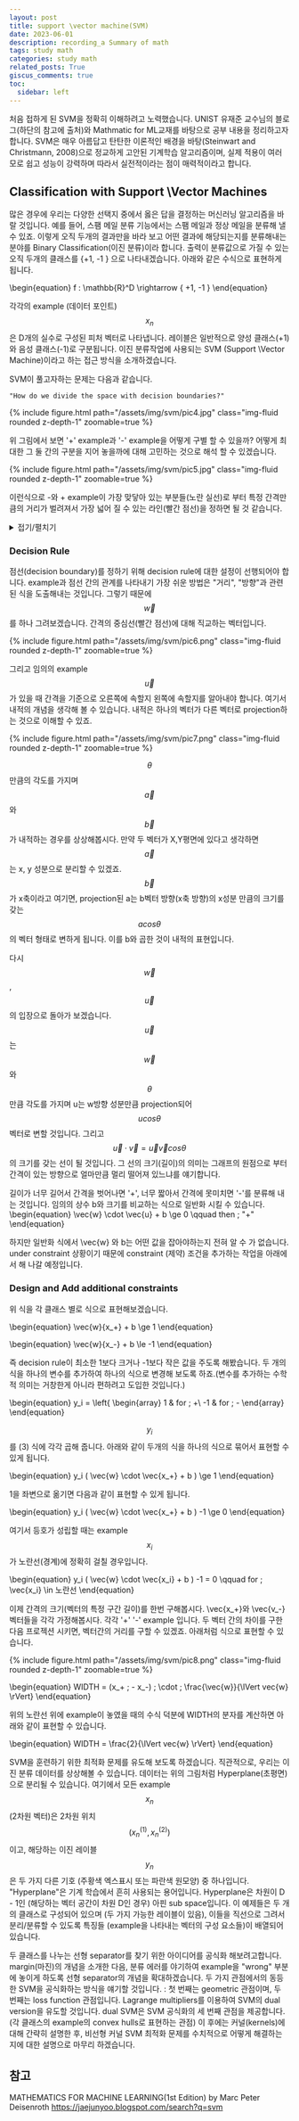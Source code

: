 ```yaml
---
layout: post
title: support \vector machine(SVM)
date: 2023-06-01
description: recording_a Summary of math
tags: study math
categories: study math
related_posts: True
giscus_comments: true
toc:
  sidebar: left
---
```


처음 접하게 된 SVM을 정확히 이해하려고 노력했습니다. UNIST 유재준 교수님의 블로그(하단의 참고에 출처)와 Mathmatic for ML교재를 바탕으로 공부 내용을 정리하고자 합니다. SVM은 매우 아름답고 탄탄한 이론적인 배경을 바탕(Steinwart and Christmann, 2008)으로 정교하게 고안된 기계학습 알고리즘이며, 실제 적용이 여러 모로 쉽고 성능이 강력하며 따라서 실전적이라는 점이 매력적이라고 합니다.

## Classification with Support \Vector Machines

많은 경우에 우리는 다양한 선택지 중에서 옳은 답을 결정하는 머신러닝 알고리즘을 바랄 것입니다. 예를 들어, 스팸 메일 분류 기능에서는 스팸 메일과 정상 메일을 분류해 낼 수 있죠. 이렇게 오직 두개의 결과만을 바라 보고 어떤 결과에 해당되는지를 분류해내는 분야를 Binary Classification(이진 분류)이라 합니다. 출력이 분류값으로 가질 수 있는 오직 두개의 클래스를 \{+1, -1 \} 으로 나타내겠습니다. 아래와 같은 수식으로 표현하게 됩니다.

\begin{equation} f : \mathbb{R}^D \rightarrow \{ +1, -1 \} \end{equation}

각각의 example (데이터 포인트) $$ x_n $$ 은 D개의 실수로 구성된 피처 벡터로 나타냅니다. 레이블은 일반적으로 양성 클래스(+1)와 음성 클래스(-1)로 구분됩니다. 이진 분류작업에 사용되는 SVM (Support \Vector Machine)이라고 하는 접근 방식을 소개하겠습니다. 

SVM이 풀고자하는 문제는 다음과 같습니다.

```
"How do we divide the space with decision boundaries?"
```

<div class="row mt-3">
    <div class="col-sm mt-3 mt-md-0">
        {% include figure.html path="/assets/img/svm/pic4.jpg" class="img-fluid rounded z-depth-1" zoomable=true %}
    </div>
</div>

위 그림에서 보면 '+' example과 '-' example을 어떻게 구별 할 수 있을까?
어떻게 최대한 그 둘 간의 구분을 지어 놓을까에 대해 고민하는 것으로 해석 할 수 있겠습니다.

<div class="row mt-3">
    <div class="col-sm mt-3 mt-md-0">
        {% include figure.html path="/assets/img/svm/pic5.jpg" class="img-fluid rounded z-depth-1" zoomable=true %}
    </div>
</div>

이런식으로 -와 + example이 가장 맞닿아 있는 부분들(노란 실선)로 부터 특정 간격만큼의 거리가 벌려져서 가장 넓어 질 수 있는 라인(빨간 점선)을 정하면 될 것 같습니다.

<details>
<summary>접기/펼치기</summary>

살짝 복잡하게 말해보면, 이는 회귀와 마찬가지로 binary 레이블 $$ y_n \in \{+1, -1\} $$ 와 짝을 이루는 example $$ x_n \in \mathbb{r}^D $$ 의 집합에서 지도 학습 task를 갖고 있습니다. example-레이블 쌍 {(x1, y1), ..., (xN, yN)}로 구성된 훈련 데이터 세트가 주어졌을 때, 최소의 분류 오류를 얻는 모델의 매개변수를 추정하는 것 입니다. 선형/비선형 모델을 모두 고려해야하지만, 당장은 선형 모델만을 고려하겠습니다.

이진 분류를 SVM을 사용하여 설명하는 데에는 두 가지 주요 이유가 있습니다. 첫째, SVM은 지도 학습의 기하학적인 관점을 고려할 수 있게 해줍니다. 두 번째는 SVM의 최적화 문제가 해석적인 해를 가지지 않아 다양한 최적화 도구를 활용해야 한다는 점입니다.

SVM의 기계 학습 관점은 최대 우도 관점과 약간 다릅니다. 최대 우도 관점은 데이터 분포의 확률적인 관점을 기반으로 모델을 제안하고, 이를 기반으로 최적화 문제를 도출합니다. 반면, SVM 관점은 기하학적 직관에 기반하여 훈련 중에 최적화되어야 하는 특정한 함수를 설계하는 것으로 시작합니다. SVM의 경우, 훈련 데이터에서 최소화되어야 하는 손실 함수를 설계하기 시작합니다. 이는 경험적 위험 최소화 원칙을 따릅니다.

</details>

### Decision Rule

점선(decision boundary)를 정하기 위해 decision rule에 대한 설정이 선행되어야 합니다. example과 점선 간의 관계를 나타내기 가장 쉬운 방법은 "거리", "방향"과 관련된 식을 도출해내는 것입니다. 그렇기 때문에 $$ \vec{w} $$ 를 하나 그려보겠습니다. 간격의 중심선(빨간 점선)에 대해 직교하는 벡터입니다.

<div class="row mt-3">
    <div class="col-sm mt-3 mt-md-0">
        {% include figure.html path="/assets/img/svm/pic6.png" class="img-fluid rounded z-depth-1" zoomable=true %}
    </div>
</div>

그리고 임의의 example $$ \vec{u} $$ 가 있을 때 간격을 기준으로 오른쪽에 속할지 왼쪽에 속할지를 알아내야 합니다. 여기서 내적의 개념을 생각해 볼 수 있습니다. 내적은 하나의 벡터가 다른 벡터로 projection하는 것으로 이해할 수 있죠.

<div class="row mt-3">
    <div class="col-sm mt-3 mt-md-0">
        {% include figure.html path="/assets/img/svm/pic7.png" class="img-fluid rounded z-depth-1" zoomable=true %}
    </div>
</div>

$$ \theta $$ 만큼의 각도를 가지며 $$ \vec{a} $$와 $$ \vec{b} $$가 내적하는 경우를 상상해봅시다. 만약 두 벡터가 X,Y평면에 있다고 생각하면 $$ \vec{a} $$는 x, y 성분으로 분리할 수 있겠죠. $$ \vec{b} $$ 가 x축이라고 여기면, projection된 a는 b벡터 방향(x축 방향)의 x성분 만큼의 크기를 갖는 $$ acos\theta $$의 벡터 형태로 변하게 됩니다. 이를 b와 곱한 것이 내적의 표현입니다.

다시 $$ \vec{w} $$, $$ \vec {u} $$의 입장으로 돌아가 보겠습니다. $$ \vec {u} $$는 $$ \vec {w} $$와 $$ \theta $$ 만큼 각도를 가지며 u는 w방향 성분만큼 projection되어 $$ ucos\theta $$ 벡터로 변할 것입니다. 그리고 $$ \vec{u} \cdot \vec{v} = \vec{u}\vec{v}cos\theta $$ 의 크기를 갖는 선이 될 것입니다. 그 선의 크기(길이)의 의미는 그래프의 원점으로 부터 간격이 있는 방향으로 얼마만큼 멀리 떨어져 있느냐를 얘기합니다.

길이가 너무 길어서 간격을 벗어나면 '+', 너무 짧아서 간격에 못미치면 '-'를 분류해 내는 것입니다. 임의의 상수 b와 크기를 비교하는 식으로 일반화 시킬 수 있습니다.
\begin{equation}
\vec{w} \cdot \vec{u} + b \ge 0 \qquad then \; "+"
\end{equation}

하지만 일반화 식에서 \vec{w} 와 b는 어떤 값을 잡아야하는지 전혀 알 수 가 없습니다. under constraint 상황이기 때문에 constraint (제약) 조건을 추가하는 작업을 아래에서 해 나갈 예정입니다.

### Design and Add additional constraints

위 식을 각 클래스 별로 식으로 표현해보겠습니다.

\begin{equation} \vec{w}\{x_+} + b \ge 1
\end{equation}

\begin{equation} \vec{w}\{x_-} + b \le -1
\end{equation}

즉 decision rule이 최소한 1보다 크거나 -1보다 작은 값을 주도록 해봤습니다. 두 개의 식을 하나의 변수를 추가하여 하나의 식으로 변경해 보도록 하죠.(변수를 추가하는 수학적 의미는 거창한게 아니라 편하려고 도입한 것입니다.)

\begin{equation} y_i =
\left\{ 
  \begin{array} 
  1 & for \; +\\ 
  -1 & for \; -
  \end{array}
\end{equation}

$$ y_i $$ 를 (3) 식에 각각 곱해 줍니다.
아래와 같이 두개의 식을 하나의 식으로 묶어서 표현할 수 있게 됩니다.

\begin{equation}
y_i ( \vec{w} \cdot \vec{x_+} + b ) \ge 1
\end{equation}

1을 좌변으로 옮기면 다음과 같이 표현할 수 있게 됩니다.

\begin{equation}
y_i ( \vec{w} \cdot \vec{x_+} + b ) -1 \ge 0
\end{equation}

여기서 등호가 성립할 때는 example $$ x_i $$ 가 노란선(경계)에 정확히 걸칠 경우입니다.

\begin{equation}
y_i ( \vec{w} \cdot \vec{x_i} + b ) -1 = 0 \qquad for \; \vec{x_i} \in 노란선
\end{equation}

이제 간격의 크기(벡터의 특정 구간 길이)를 한번 구해봅시다. \vec{x_+}와 \vec{v_-} 벡터들을 각각 가정해봅시다. 각각 '+' '-' example 입니다. 두 벡터 간의 차이를 구한다음 프로젝션 시키면, 벡터간의 거리를 구할 수 있겠죠. 아래처럼 식으로 표현할 수 있습니다.

<div class="row mt-3">
    <div class="col-sm mt-3 mt-md-0">
        {% include figure.html path="/assets/img/svm/pic8.png" class="img-fluid rounded z-depth-1" zoomable=true %}
    </div>
</div>

\begin{equation}
WIDTH = (x_+ \; - x_-) \; \cdot \; \frac{\vec{w}}{\lVert vec{w} \rVert}
\end{equation}

위의 노란선 위에 example이 놓였을 때의 수식 덕분에 WIDTH의 분자를 계산하면 아래와 같이 표현할 수 있습니다.

\begin{equation}
WIDTH = \frac{2}{\lVert vec{w} \rVert}
\end{equation}

SVM을 훈련하기 위한 최적화 문제를 유도해 보도록 하겠습니다. 직관적으로, 우리는 이진 분류 데이터를 상상해볼 수 있습니다. 데이터는 위의 그림처럼 Hyperplane(초평면)으로 분리될 수 있습니다. 여기에서 모든 example $$ x_n $$ (2차원 벡터)은 2차원 위치 $$ (x_n^{(1)}, x_n^{(2)}) $$이고, 해당하는 이진 레이블 $$ y_n $$은 두 가지 다른 기호 (주황색 엑스표시 또는 파란색 원모양) 중 하나입니다. "Hyperplane"은 기계 학습에서 흔히 사용되는 용어입니다. Hyperplane은 차원이 D - 1인 (해당하는 벡터 공간이 차원 D인 경우) 아핀 sub space입니다. 이 예제들은 두 개의 클래스로 구성되어 있으며 (두 가지 가능한 레이블이 있음), 이들을 직선으로 그려서 분리/분류할 수 있도록 특징들 (example을 나타내는 벡터의 구성 요소들)이 배열되어 있습니다.

두 클래스를 나누는 선형 separator를 찾기 위한 아이디어를 공식화 해보려고합니다. margin(마진)의 개념을 소개한 다음, 분류 에러를 야기하여 example을 "wrong" 부분에 놓이게 하도록 선형 separator의 개념을 확대하겠습니다. 두 가지 관점에서의 동등한 SVM을 공식화하는 방식을 얘기할 것입니다. : 첫 번째는 geometric 관점이며, 두 번째는 loss function 관점입니다. Lagrange multipliers를 이용하여 SVM의 dual version을 유도할 것입니다. dual SVM은 SVM 공식화의 세 번째 관점을 제공합니다.(각 클래스의 example의 convex hulls로 표현하는 관점) 이 후에는 커널(kernels)에 대해 간략히 설명한 후, 비선형 커널 SVM 최적화 문제를 수치적으로 어떻게 해결하는 지에 대한 설명으로 마무리 하겠습니다.



## 참고
MATHEMATICS FOR MACHINE LEARNING(1st Edition) by Marc Peter Deisenroth
https://jaejunyoo.blogspot.com/search?q=svm